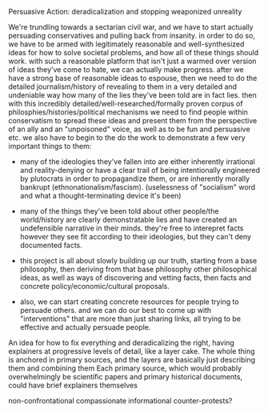 Persuasive Action: deradicalization and stopping weaponized unreality


We're trundling towards a sectarian civil war, and we have to start actually persuading conservatives and pulling back from insanity. in order to do so, we have to be armed with legitimately reasonable and well-synthesized ideas for how to solve societal problems, and how all of these things should work. with such a reasonable platform that isn't just a warmed over version of ideas they've come to hate, we can actually make progress. after we have a strong base of reasonable ideas to espouse, then we need to do the detailed journalism/history of revealing to them in a very detailed and undeniable way how many of the lies they've been told are in fact lies. then with this incredibly detailed/well-researched/formally proven corpus of philosphies/histories/political mechanisms we need to find people within conservatism to spread these ideas and present them from the perspective of an ally and an "unpoisoned" voice, as well as to be fun and persuasive etc. we also have to begin to the do the work to demonstrate a few very important things to them:

- many of the ideologies they've fallen into are either inherently irrational and reality-denying or have a clear trail of being intentionally engineered by plutocrats in order to propagandize them, or are inherently morally bankrupt (ethnonationalism/fascism). (uselessness of "socialism" word and what a thought-terminating device it's been)

- many of the things they've been told about other people/the world/history are clearly demonstratable lies and have created an undefensible narrative in their minds. they're free to interepret facts however they see fit according to their ideologies, but they can't deny documented facts.

- this project is all about slowly building up our truth, starting from a base philosophy, then deriving from that base philosophy other philosophical ideas, as well as ways of discovering and vetting facts, then facts and concrete policy/economic/cultural proposals.

- also, we can start creating concrete resources for people trying to persuade others. and we can do our best to come up with "interventions" that are more than just sharing links, all trying to be effective and actually persuade people.




An idea for how to fix everything and deradicalizing the right, having explainers at progressive levels of detail, like a layer cake. The whole thing is anchored in primary sources, and the layers are basically just describing them and combining them
Each primary source, which would probably overwhelmingly be scientific papers and primary historical documents, could have brief explainers themselves

non-confrontational compassionate informational counter-protests?
